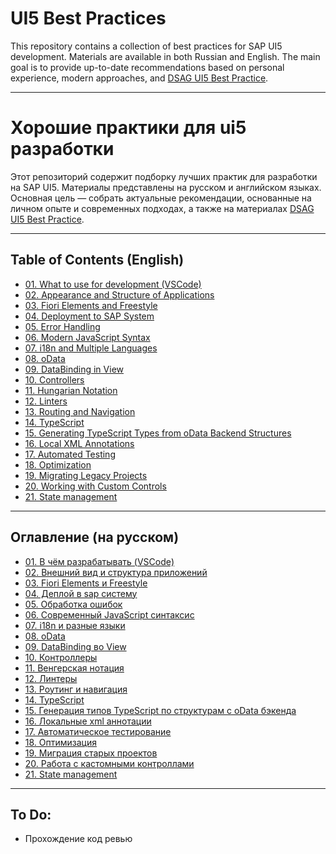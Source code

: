 # UI5 Best Practices

This repository contains a collection of best practices for SAP UI5 development. Materials are available in both Russian and English. The main goal is to provide up-to-date recommendations based on personal experience, modern approaches, and [DSAG UI5 Best Practice](https://1dsag.github.io/UI5-Best-Practice/).

---

# Хорошие практики для ui5 разработки

Этот репозиторий содержит подборку лучших практик для разработки на SAP UI5. Материалы представлены на русском и английском языках. Основная цель — собрать актуальные рекомендации, основанные на личном опыте и современных подходах, а также на материалах [DSAG UI5 Best Practice](https://1dsag.github.io/UI5-Best-Practice/).

---

## Table of Contents (English)

- [01. What to use for development (VSCode)](EN/01.%20What%20to%20use%20for%20development%20(VSCode).md)
- [02. Appearance and Structure of Applications](EN/02.%20Appearance%20and%20Structure%20of%20Applications.md)
- [03. Fiori Elements and Freestyle](EN/03.%20Fiori%20Elements%20and%20Freestyle.md)
- [04. Deployment to SAP System](EN/04.%20Deployment%20to%20SAP%20System.md)
- [05. Error Handling](EN/05.%20Error%20Handling.md)
- [06. Modern JavaScript Syntax](EN/06.%20Modern%20JavaScript%20Syntax.md)
- [07. i18n and Multiple Languages](EN/07.%20i18n%20and%20Multiple%20Languages.md)
- [08. oData](EN/08.%20oData.md)
- [09. DataBinding in View](EN/09.%20DataBinding%20in%20View.md)
- [10. Controllers](EN/10.%20Controllers.md)
- [11. Hungarian Notation](EN/11.%20Hungarian%20Notation.md)
- [12. Linters](EN/12.%20Linters.md)
- [13. Routing and Navigation](EN/13.%20Routing%20and%20Navigation.md)
- [14. TypeScript](EN/14.%20TypeScript.md)
- [15. Generating TypeScript Types from oData Backend Structures](EN/15.%20Generating%20TypeScript%20Types%20from%20oData%20Backend%20Structures.md)
- [16. Local XML Annotations](EN/16.%20Local%20XML%20Annotations.md)
- [17. Automated Testing](EN/17.%20Automated%20Testing.md)
- [18. Optimization](EN/18.%20Optimization.md)
- [19. Migrating Legacy Projects](EN/19.%20Migrating%20Legacy%20Projects.md)
- [20. Working with Custom Controls](EN/20.%20Working%20with%20Custom%20Controls.md)
- [21. State management](EN/21.%20State%20management.md)

---

## Оглавление (на русском)

- [01. В чём разрабатывать (VSCode)](RU/01.%20В%20чём%20разрабатывать%20(VSCode).md)
- [02. Внешний вид и структура приложений](RU/02.%20Внешний%20вид%20и%20структура%20приложений.md)
- [03. Fiori Elements и Freestyle](RU/03.%20Fiori%20Elements%20и%20Freestyle.md)
- [04. Деплой в sap систему](RU/04.%20Деплой%20в%20sap%20систему.md)
- [05. Обработка ошибок](RU/05.%20Обработка%20ошибок.md)
- [06. Современный JavaScript синтаксис](RU/06.%20Современный%20JavaScript%20синтаксис.md)
- [07. i18n и разные языки](RU/07.%20i18n%20и%20разные%20языки.md)
- [08. oData](RU/08.%20oData.md)
- [09. DataBinding во View](RU/09.%20DataBinding%20во%20View.md)
- [10. Контроллеры](RU/10.%20Контроллеры.md)
- [11. Венгерская нотация](RU/11.%20Венгерская%20нотация.md)
- [12. Линтеры](RU/12.%20Линтеры.md)
- [13. Роутинг и навигация](RU/13.%20Роутинг%20и%20навигация.md)
- [14. TypeScript](RU/14.%20TypeScript.md)
- [15. Генерация типов TypeScript по структурам с oData бэкенда](RU/15.%20Генерация%20типов%20TypeScript%20по%20структурам%20с%20oData%20бэкенда.md)
- [16. Локальные xml аннотации](RU/16.%20Локальные%20xml%20аннотации.md)
- [17. Автоматическое тестирование](RU/17.%20Автоматическое%20тестирование.md)
- [18. Оптимизация](RU/18.%20Оптимизация.md)
- [19. Миграция старых проектов](RU/19.%20Миграция%20старых%20проектов.md)
- [20. Работа с кастомными контроллами](RU/20.%20Работа%20с%20кастомными%20контроллами.md)
- [21. State management](RU/21.%20State%20management.md)


---

## To Do:
- Прохождение код ревью